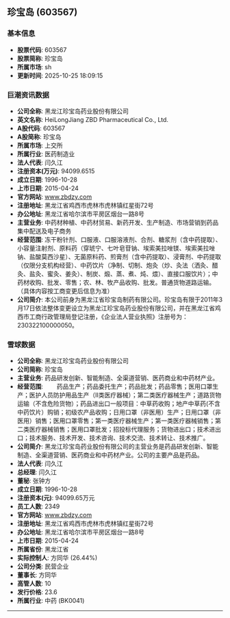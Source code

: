 ## 珍宝岛 (603567)

### 基本信息

- **股票代码**: 603567
- **股票简称**: 珍宝岛
- **所属市场**: sh
- **更新时间**: 2025-10-25 18:09:15

### 巨潮资讯数据

- **公司全称**: 黑龙江珍宝岛药业股份有限公司
- **英文名称**: HeiLongJiang ZBD Pharmaceutical Co., Ltd.
- **A股代码**: 603567
- **A股简称**: 珍宝岛
- **所属市场**: 上交所
- **所属行业**: 医药制造业
- **法人代表**: 闫久江
- **注册资本(万元)**: 94099.6515
- **成立日期**: 1996-10-28
- **上市日期**: 2015-04-24
- **官方网站**: www.zbdzy.com
- **注册地址**: 黑龙江省鸡西市虎林市虎林镇红星街72号
- **办公地址**: 黑龙江省哈尔滨市平房区烟台一路8号
- **主营业务**: 中药材种植、中药材贸易、新药开发、生产制造、市场营销到药品集中配送及电子商务
- **经营范围**: 冻干粉针剂、口服液、口服溶液剂、合剂、糖浆剂（含中药提取）、小容量注射剂、原料药（穿琥宁、七叶皂苷钠、埃索美拉唑镁、埃索美拉唑钠、盐酸莫西沙星）、无菌原料药、煎膏剂（含中药提取）、浸膏剂、中药提取（仅限分支机构经营）、中药饮片（净制、切制、炮灸（炒、灸法（洒灸、醋灸、盐灸、蜜灸、姜灸）、制炭、煅、蒸、煮、炖、煨）、直接口服饮片）；中药材收购、批发、零售；农、林、牧产品收购、批发。普通货物道路运输。（具体内容按工商变更后信息为准）
- **公司简介**: 本公司前身为黑龙江省珍宝岛制药有限公司。珍宝岛有限于2011年3月17日依法整体变更设立为黑龙江珍宝岛药业股份有限公司，并在黑龙江省鸡西市工商行政管理局登记注册，《企业法人营业执照》注册号为：230322100000050。

### 雪球数据

- **公司全称**: 黑龙江珍宝岛药业股份有限公司
- **公司简称**: 珍宝岛
- **主营业务**: 药品研发创新、智能制造、全渠道营销、医药商业和中药材产业。
- **经营范围**: 　　药品生产；药品委托生产；药品批发；药品零售；医用口罩生产；医护人员防护用品生产（Ⅱ类医疗器械）；第二类医疗器械生产；道路货物运输（不含危险货物）；药品进出口一般项目：中草药收购；地产中草药(不含中药饮片）购销；初级农产品收购；日用口罩（非医用）生产；日用口罩（非医用）销售；医用口罩零售；第一类医疗器械生产；第一类医疗器械销售；第二类医疗器械销售；医用口罩批发；招投标代理服务；货物进出口；技术进出口；技术服务、技术开发、技术咨询、技术交流、技术转让、技术推广。
- **公司简介**: 黑龙江珍宝岛药业股份有限公司的主营业务是药品研发创新、智能制造、全渠道营销、医药商业和中药材产业。公司的主要产品是药品。
- **法人代表**: 闫久江
- **总经理**: 闫久江
- **董秘**: 张钟方
- **成立日期**: 1996-10-28
- **注册资本(元)**: 94099.65万元
- **员工人数**: 2349
- **官方网站**: www.zbdzy.com
- **注册地址**: 黑龙江省鸡西市虎林市虎林镇红星街72号
- **办公地址**: 黑龙江省哈尔滨市平房区烟台一路8号
- **上市日期**: 2015-04-24
- **所属省份**: 黑龙江省
- **实际控制人**: 方同华 (26.44%)
- **公司分类**: 民营企业
- **董事长**: 方同华
- **高管人数**: 10
- **发行价格**: 23.6
- **所属行业**: 中药 (BK0041)

---